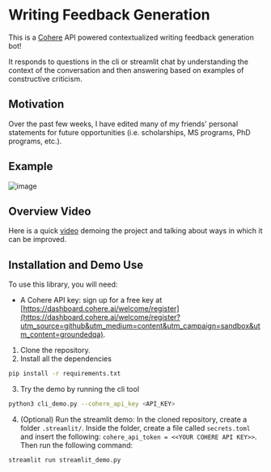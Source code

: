 # Writing Feedback Generation

This is a [Cohere](https://cohere.ai/) API powered contextualized writing feedback generation bot! 

It responds to questions in the cli or streamlit chat by understanding the context of the conversation and then answering based on examples of constructive criticism.

## Motivation

Over the past few weeks, I have edited many of my friends' personal statements for future opportunities (i.e. scholarships, MS programs, PhD programs, etc.). 

## Example 
![image](https://user-images.githubusercontent.com/5508538/199503137-5cb0f15b-c4b5-4458-99d0-21918c0194ff.png)

## Overview Video
Here is a quick [video](https://www.youtube.com/watch?v=DpOQpClVgCw&ab_channel=NickFrosst) demoing the project and talking about ways in which it can be improved.

## Installation and Demo Use

To use this library, you will need:
* A Cohere API key: sign up for a free key at [https://dashboard.cohere.ai/welcome/register](https://dashboard.cohere.ai/welcome/register?utm_source=github&utm_medium=content&utm_campaign=sandbox&utm_content=groundedqa).

1. Clone the repository.
2. Install all the dependencies
```sh
pip install -r requirements.txt
```
3. Try the demo by running the cli tool
```sh
python3 cli_demo.py --cohere_api_key <API_KEY>
```
4. (Optional) Run the streamlit demo:
In the cloned repository, create a folder ```.streamlit/```. Inside the folder, create a file called ```secrets.toml``` and insert the following: ```cohere_api_token = <<YOUR COHERE API KEY>>```. Then run the following command:
```sh
streamlit run streamlit_demo.py
```
